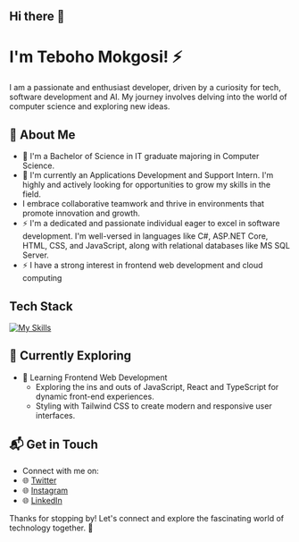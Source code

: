 ## Hi there 👋

# I'm Teboho Mokgosi! ⚡

I am a passionate and enthusiast developer, driven by a curiosity for tech, software development and AI. My journey involves delving into the world of computer science and exploring new ideas.


## 🚀 About Me

- 🔭 I'm a Bachelor of Science in IT graduate majoring in Computer Science.
- 🔭 I'm currently an Applications Development and Support Intern. I'm highly and actively looking for opportunities to grow my skills in the field.
- I embrace collaborative teamwork and thrive in environments that promote innovation and growth.
- ⚡ I'm a dedicated and passionate individual eager to excel in software development. I'm well-versed in languages like C#, ASP.NET Core, HTML, CSS, and JavaScript, along with relational databases like MS SQL Server.
- ⚡ I have a strong interest in frontend web development and cloud computing


## Tech Stack
[![My Skills](https://skillicons.dev/icons?i=html,css,js,bootstrap,cs,dotnet,git,linux,visualstudio,vscode)](https://skillicons.dev)

## 🌱 Currently Exploring

- 🚀 Learning Frontend Web Development
  - Exploring the ins and outs of JavaScript, React and TypeScript for dynamic front-end experiences.
  - Styling with Tailwind CSS to create modern and responsive user interfaces.

## 📬 Get in Touch

- Connect with me on:
- 🌐 [Twitter](https://twitter.com/sir_tebz)
- 🌐 [Instagram](https://instagram.com/sir_tebz)
- 🌐 [LinkedIn](https://linkedin.com/in/teboho-mokgosi)
<!--
- 🌐 [Checkout my page](https://)
-->
Thanks for stopping by! Let's connect and explore the fascinating world of technology together. 🚀


<!--
**SirTebz/SirTebz** is a ✨ _special_ ✨ repository because its `README.md` (this file) appears on your GitHub profile.

Here are some ideas to get you started:

- 🔭 I’m currently working on ...
- 🌱 I’m currently learning ...
- 👯 I’m looking to collaborate on ...
- 🤔 I’m looking for help with ...
- 💬 Ask me about ...
- 📫 How to reach me: ...
- 😄 Pronouns: ...
- ⚡ Fun fact: ...

-->

